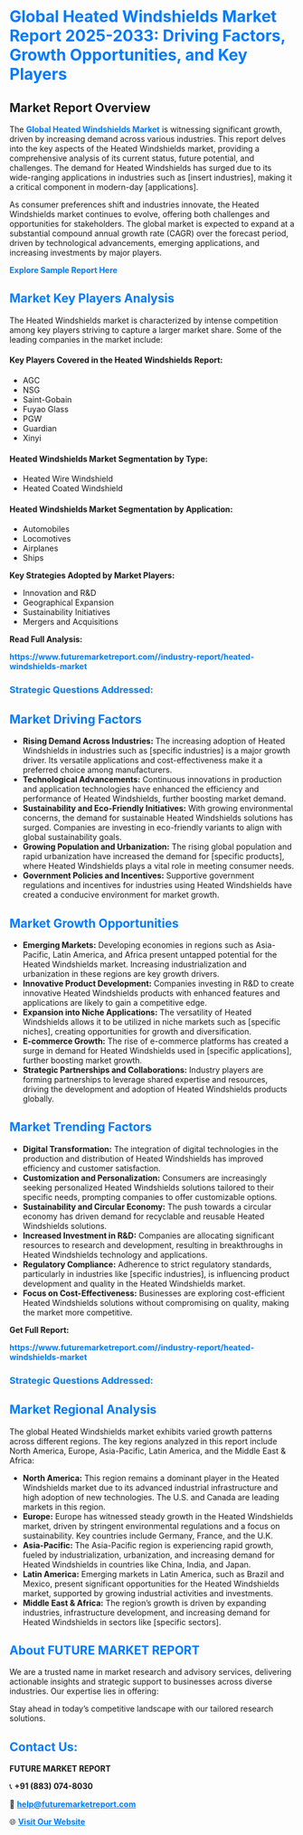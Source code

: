 <h1 style="color: #007BFF;">Global Heated Windshields Market Report 2025-2033: Driving Factors, Growth Opportunities, and Key Players</h1>

<section id="overview">
<h2>Market Report Overview</h2>
<p>The <a href="https://www.futuremarketreport.com//industry-report/heated-windshields-market" style="color: #007BFF; text-decoration: none;"><strong>Global Heated Windshields Market</strong></a> is witnessing significant growth, driven by increasing demand across various industries. This report delves into the key aspects of the Heated Windshields market, providing a comprehensive analysis of its current status, future potential, and challenges. The demand for Heated Windshields has surged due to its wide-ranging applications in industries such as [insert industries], making it a critical component in modern-day [applications].</p>
<p>As consumer preferences shift and industries innovate, the Heated Windshields market continues to evolve, offering both challenges and opportunities for stakeholders. The global market is expected to expand at a substantial compound annual growth rate (CAGR) over the forecast period, driven by technological advancements, emerging applications, and increasing investments by major players.</p>
</section>

<section id="overview">
<p><a href="https://www.futuremarketreport.com//request-sample/reportId=57099" style="color: #007BFF; text-decoration: none;"><strong>Explore Sample Report Here</strong></a></p>
</section>

<section id="key-players">
<h2 style="color: #007BFF;">Market Key Players Analysis</h2>
<p>The Heated Windshields market is characterized by intense competition among key players striving to capture a larger market share. Some of the leading companies in the market include:</p>
<h4>Key Players Covered in the Heated Windshields Report:</h4>
<ul><li>AGC</li><li>NSG</li><li>Saint-Gobain</li><li>Fuyao Glass</li><li>PGW</li><li>Guardian</li><li>Xinyi</li></ul>
<h4>Heated Windshields Market Segmentation by Type:</h4>
<ul><li>Heated Wire Windshield</li><li>Heated Coated Windshield</li></ul>

<h4>Heated Windshields Market Segmentation by Application:</h4>
<ul><li>Automobiles</li><li>Locomotives</li><li>Airplanes</li><li>Ships</li></ul>
<p><strong>Key Strategies Adopted by Market Players:</strong></p>
<ul>
<li>Innovation and R&D</li>
<li>Geographical Expansion</li>
<li>Sustainability Initiatives</li>
<li>Mergers and Acquisitions</li>
</ul>
</section>

<section>
<p><strong>Read Full Analysis: </strong></p><a href="https://www.futuremarketreport.com//industry-report/heated-windshields-market" style="color: #007BFF; text-decoration: none;"><strong>https://www.futuremarketreport.com//industry-report/heated-windshields-market</strong></a>
<h3 style="color: #007BFF;">Strategic Questions Addressed:</h3>
</section>

<section id="driving-factors">
<h2 style="color: #007BFF;">Market Driving Factors</h2>
<ul>
<li><strong>Rising Demand Across Industries:</strong> The increasing adoption of Heated Windshields in industries such as [specific industries] is a major growth driver. Its versatile applications and cost-effectiveness make it a preferred choice among manufacturers.</li>
<li><strong>Technological Advancements:</strong> Continuous innovations in production and application technologies have enhanced the efficiency and performance of Heated Windshields, further boosting market demand.</li>
<li><strong>Sustainability and Eco-Friendly Initiatives:</strong> With growing environmental concerns, the demand for sustainable Heated Windshields solutions has surged. Companies are investing in eco-friendly variants to align with global sustainability goals.</li>
<li><strong>Growing Population and Urbanization:</strong> The rising global population and rapid urbanization have increased the demand for [specific products], where Heated Windshields plays a vital role in meeting consumer needs.</li>
<li><strong>Government Policies and Incentives:</strong> Supportive government regulations and incentives for industries using Heated Windshields have created a conducive environment for market growth.</li>
</ul>
</section>

<section id="growth-opportunities">
<h2 style="color: #007BFF;">Market Growth Opportunities</h2>
<ul>
<li><strong>Emerging Markets:</strong> Developing economies in regions such as Asia-Pacific, Latin America, and Africa present untapped potential for the Heated Windshields market. Increasing industrialization and urbanization in these regions are key growth drivers.</li>
<li><strong>Innovative Product Development:</strong> Companies investing in R&D to create innovative Heated Windshields products with enhanced features and applications are likely to gain a competitive edge.</li>
<li><strong>Expansion into Niche Applications:</strong> The versatility of Heated Windshields allows it to be utilized in niche markets such as [specific niches], creating opportunities for growth and diversification.</li>
<li><strong>E-commerce Growth:</strong> The rise of e-commerce platforms has created a surge in demand for Heated Windshields used in [specific applications], further boosting market growth.</li>
<li><strong>Strategic Partnerships and Collaborations:</strong> Industry players are forming partnerships to leverage shared expertise and resources, driving the development and adoption of Heated Windshields products globally.</li>
</ul>
</section>

<section id="trending-factors">
<h2 style="color: #007BFF;">Market Trending Factors</h2>
<ul>
<li><strong>Digital Transformation:</strong> The integration of digital technologies in the production and distribution of Heated Windshields has improved efficiency and customer satisfaction.</li>
<li><strong>Customization and Personalization:</strong> Consumers are increasingly seeking personalized Heated Windshields solutions tailored to their specific needs, prompting companies to offer customizable options.</li>
<li><strong>Sustainability and Circular Economy:</strong> The push towards a circular economy has driven demand for recyclable and reusable Heated Windshields solutions.</li>
<li><strong>Increased Investment in R&D:</strong> Companies are allocating significant resources to research and development, resulting in breakthroughs in Heated Windshields technology and applications.</li>
<li><strong>Regulatory Compliance:</strong> Adherence to strict regulatory standards, particularly in industries like [specific industries], is influencing product development and quality in the Heated Windshields market.</li>
<li><strong>Focus on Cost-Effectiveness:</strong> Businesses are exploring cost-efficient Heated Windshields solutions without compromising on quality, making the market more competitive.</li>
</ul>
</section>

<section>
<p><strong>Get Full Report: </strong></p><a href="https://www.futuremarketreport.com//industry-report/heated-windshields-market" style="color: #007BFF; text-decoration: none;"><strong>https://www.futuremarketreport.com//industry-report/heated-windshields-market</strong></a>
<h3 style="color: #007BFF;">Strategic Questions Addressed:</h3>
</section>


<section id="regional-analysis">
<h2 style="color: #007BFF;">Market Regional Analysis</h2>
<p>The global Heated Windshields market exhibits varied growth patterns across different regions. The key regions analyzed in this report include North America, Europe, Asia-Pacific, Latin America, and the Middle East & Africa:</p>
<ul>
<li><strong>North America:</strong> This region remains a dominant player in the Heated Windshields market due to its advanced industrial infrastructure and high adoption of new technologies. The U.S. and Canada are leading markets in this region.</li>
<li><strong>Europe:</strong> Europe has witnessed steady growth in the Heated Windshields market, driven by stringent environmental regulations and a focus on sustainability. Key countries include Germany, France, and the U.K.</li>
<li><strong>Asia-Pacific:</strong> The Asia-Pacific region is experiencing rapid growth, fueled by industrialization, urbanization, and increasing demand for Heated Windshields in countries like China, India, and Japan.</li>
<li><strong>Latin America:</strong> Emerging markets in Latin America, such as Brazil and Mexico, present significant opportunities for the Heated Windshields market, supported by growing industrial activities and investments.</li>
<li><strong>Middle East & Africa:</strong> The region’s growth is driven by expanding industries, infrastructure development, and increasing demand for Heated Windshields in sectors like [specific sectors].</li>
</ul>
</section>

<footer>
<h2 style="color: #007BFF;">About FUTURE MARKET REPORT</h2>
<p>We are a trusted name in market research and advisory services, delivering actionable insights and strategic support to businesses across diverse industries. Our expertise lies in offering:</p>

<p>Stay ahead in today’s competitive landscape with our tailored research solutions.</p>

<h2 style="color: #007BFF;">Contact Us:</h2>
<p><strong>FUTURE MARKET REPORT</strong></p>
<p>📞 <strong>+91 (883) 074-8030</strong></p>
<p>📧 <strong><a href="mailto:help@futuremarketreport.com" style="color: #007BFF;">help@futuremarketreport.com</a></strong></p>
<p>🌐 <strong><a href="https://www.futuremarketreport.com/" style="color: #007BFF;">Visit Our Website</a></strong></p>
</footer>